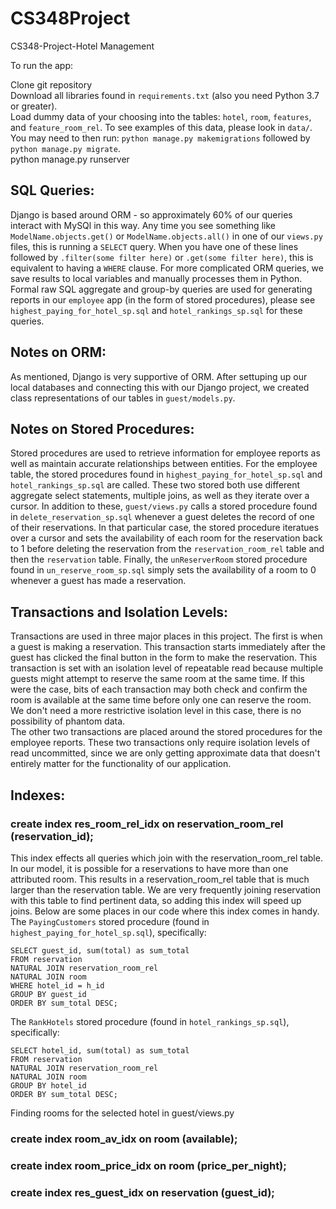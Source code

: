 # CS348Project
CS348-Project-Hotel Management <br />

To run the app: <br />

Clone git repository<br />
Download all libraries found in `requirements.txt` (also you need Python 3.7 or greater).<br />
Load dummy data of your choosing into the tables: `hotel`, `room`, `features`, and `feature_room_rel`.
To see examples of this data, please look in `data/`.<br />
You may need to then run: `python manage.py makemigrations` followed by `python manage.py migrate`.<br />
python manage.py runserver <br />


## SQL Queries:

Django is based around ORM - so approximately 60% of our queries interact with MySQl
in this way. Any time you see something like `ModelName.objects.get()` or `ModelName.objects.all()`
in one of our `views.py` files, this is running a `SELECT` query. When you have one of these lines
followed by `.filter(some filter here)` or `.get(some filter here)`, this is equivalent to having a `WHERE` clause. 
For more complicated ORM queries, we save results to local variables and manually processes them in Python.<br />
Formal raw SQL aggregate and group-by queries are used for generating reports in our `employee` app (in the form of stored procedures), please see `highest_paying_for_hotel_sp.sql` and `hotel_rankings_sp.sql` for these queries.<br />

## Notes on ORM:

As mentioned, Django is very supportive of ORM. After settuping up our local databases and connecting 
this with our Django project, we created class representations of our tables in `guest/models.py`.

## Notes on Stored Procedures:

Stored procedures are used to retrieve information for employee reports as well as maintain accurate 
relationships between entities. For the employee table, the stored procedures found in `highest_paying_for_hotel_sp.sql` and `hotel_rankings_sp.sql` are called. These two stored both use different aggregate select statements, multiple joins, as well as they iterate over a cursor. In addition to these, `guest/views.py` calls a stored procedure found in `delete_reservation_sp.sql` whenever a guest deletes the record of one of their reservations. In that particular case, the stored procedure iteratues over a cursor and sets the availability of each room for the reservation back to 1 before deleting the reservation from the `reservation_room_rel` table and then the `reservation` table. Finally, the `unReserverRoom` stored procedure found in `un_reserve_room_sp.sql` simply sets the availability of a room to 0 whenever a guest has made a reservation.

## Transactions and Isolation Levels:

Transactions are used in three major places in this project. The first is when a guest is making a reservation. This transaction starts immediately after the guest has clicked the final button in the form to make the reservation. This transaction is set with an isolation level of repeatable read because multiple guests might attempt to reserve the same room at the same time. If this were the case, bits of each transaction may both check and confirm the room is available at the same time before only one can reserve the room. We don't need a more restrictive isolation level in this case, there is no possibility of phantom data.<br/>
The other two transactions are placed around the stored procedures for the employee reports. These two transactions only require isolation levels of read uncommitted, since we are only getting approximate data that doesn't entirely matter for the functionality of our application.

## Indexes:<br />

### create index res_room_rel_idx on reservation_room_rel (reservation_id); <br />
This index effects all queries which join with the reservation_room_rel table. In our model, it is possible for a reservations to have more than one attributed room. This results in a reservation_room_rel table that is much larger than the reservation table. We are very frequently joining reservation with this table to find pertinent data, so adding this index will speed up joins. Below are some places in our code where this index comes in handy.</br>
The `PayingCustomers` stored procedure (found in `highest_paying_for_hotel_sp.sql`), specifically:
```
SELECT guest_id, sum(total) as sum_total
FROM reservation
NATURAL JOIN reservation_room_rel
NATURAL JOIN room
WHERE hotel_id = h_id
GROUP BY guest_id
ORDER BY sum_total DESC;
```

The `RankHotels` stored procedure (found in `hotel_rankings_sp.sql`), specifically:
```
SELECT hotel_id, sum(total) as sum_total
FROM reservation
NATURAL JOIN reservation_room_rel
NATURAL JOIN room
GROUP BY hotel_id
ORDER BY sum_total DESC;
```


Finding rooms for the selected hotel in guest/views.py


### create index room_av_idx on room (available); <br />
### create index room_price_idx on room (price_per_night); <br />
### create index res_guest_idx on reservation (guest_id); <br />
